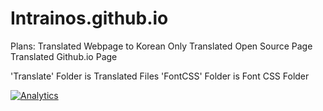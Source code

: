 # Intrainos.github.io

Plans:
Translated Webpage to Korean
Only Translated Open Source Page
Translated Github.io Page

'Translate' Folder is Translated Files
'FontCSS' Folder is Font CSS Folder

[![Analytics](https://ga-beacon.appspot.com/UA-60044491-2/intrainos.github.io/readme)](https://github.com/intrainos/intrainos.github.io)